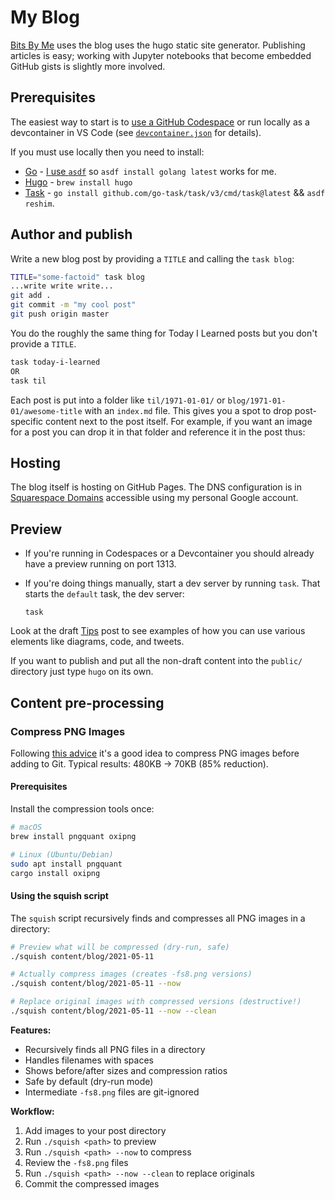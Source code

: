 # My Blog

[Bits By Me](https://bitsby.me) uses the blog uses the hugo static site generator. Publishing articles is easy; working with Jupyter notebooks that become embedded GitHub gists is slightly more involved.

## Prerequisites

The easiest way to start is to [use a GitHub Codespace](https://codespaces.new/dvhthomas/blog?quickstart=1) or run locally as a devcontainer in VS Code (see [`devcontainer.json`](./.devcontainer/devcontainer.json) for details).

If you must use locally then you need to install:

- [Go](https://go.dev) - [I use `asdf`](https://bitsby.me/2021/03/asdf-for-runtime-management/) so `asdf install golang latest` works for me.
- [Hugo](https://gohugo.io/installation/) - `brew install hugo`
- [Task](https://taskfile.dev/installation/) - `go install github.com/go-task/task/v3/cmd/task@latest` && `asdf reshim`.

## Author and publish

Write a new blog post by providing a `TITLE` and calling the `task blog`:

```sh
TITLE="some-factoid" task blog
...write write write...
git add .
git commit -m "my cool post"
git push origin master
```

You do the roughly the same thing for Today I Learned posts but you don't provide a `TITLE`.

```sh
task today-i-learned
OR
task til
```

Each post is put into a folder like `til/1971-01-01/` or `blog/1971-01-01/awesome-title` with an `index.md` file. This gives you a spot to drop post-specific content next to the post itself. For example, if you want an image for a post you can drop it in that folder and reference it in the post thus:

## Hosting

The blog itself is hosting on GitHub Pages.
The DNS configuration is in [Squarespace Domains](https://domains.squarespace.com) accessible using my personal Google account.

## Preview

* If you're running in Codespaces or a Devcontainer you should already have a preview running on port 1313.
* If you're doing things manually, start a dev server by running `task`.
  That starts the `default` task, the dev server:

  ```shell
  task
  ```

Look at the draft [Tips](http://localhost:1313/2020/02/tips/) post to see examples of how you can use various elements like diagrams, code, and tweets.

If you want to publish and put all the non-draft content into the `public/` directory just type `hugo` on its own.

## Content pre-processing

### Compress PNG Images

Following [this advice](https://til.simonwillison.net/macos/shrinking-pngs-with-pngquant-and-oxipng) it's a good idea to compress PNG images before adding to Git. Typical results: 480KB → 70KB (85% reduction).

#### Prerequisites

Install the compression tools once:

```sh
# macOS
brew install pngquant oxipng

# Linux (Ubuntu/Debian)
sudo apt install pngquant
cargo install oxipng
```

#### Using the squish script

The `squish` script recursively finds and compresses all PNG images in a directory:

```sh
# Preview what will be compressed (dry-run, safe)
./squish content/blog/2021-05-11

# Actually compress images (creates -fs8.png versions)
./squish content/blog/2021-05-11 --now

# Replace original images with compressed versions (destructive!)
./squish content/blog/2021-05-11 --now --clean
```


**Features:**
- Recursively finds all PNG files in a directory
- Handles filenames with spaces
- Shows before/after sizes and compression ratios
- Safe by default (dry-run mode)
- Intermediate `-fs8.png` files are git-ignored

**Workflow:**
1. Add images to your post directory
2. Run `./squish <path>` to preview
3. Run `./squish <path> --now` to compress
4. Review the `-fs8.png` files
5. Run `./squish <path> --now --clean` to replace originals
6. Commit the compressed images
